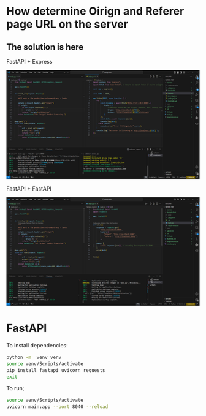 # How determine Oirign and Referer page URL on the server

## The solution is here

FastAPI + Express

![Solution](./solution-fastpi+express.png)

FastAPI + FastAPI

![Solution](./solution-fastapi+fastapi.png)

# FastAPI

To install dependencies:

```sh
python -m  venv venv
source venv/Scripts/activate
pip install fastapi uvicorn requests
exit
```

To run;

```sh
source venv/Scripts/activate
uvicorn main:app --port 8040 --reload
```